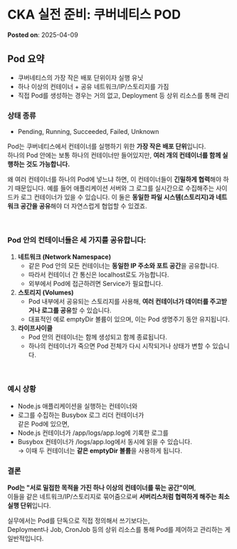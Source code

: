 # CKA 실전 준비: 쿠버네티스 POD
**Posted on**: 2025-04-09

<h2>Pod 요약</h2>
<ul>
<li>쿠버네티스의 가장 작은 배포 단위이자 실행 유닛</li>
<li>하나 이상의 컨테이너 + 공유 네트워크/IP/스토리지를 가짐</li>
<li>직접 Pod를 생성하는 경우는 거의 없고, Deployment 등 상위 리소스를 통해 관리</li>
</ul>
<h3>상태 종류</h3>
<ul>
<li>Pending, Running, Succeeded, Failed, Unknown</li>
</ul>
<p>Pod는 쿠버네티스에서 컨테이너를 실행하기 위한 <b>가장 작은 배포 단위</b>입니다.<br />하나의 Pod 안에는 보통 하나의 컨테이너만 들어있지만, <b>여러 개의 컨테이너를 함께 실행하는 것도 가능합니다.</b></p>
<p>왜 여러 컨테이너를 하나의 Pod에 넣느냐 하면, 이 컨테이너들이 <b>긴밀하게 협력</b>해야 하기 때문입니다. 예를 들어 애플리케이션 서버와 그 로그를 실시간으로 수집해주는 사이드카 로그 컨테이너가 있을 수 있습니다. 이 둘은 <b>동일한 파일 시스템(스토리지)과 네트워크 공간을 공유</b>해야 더 자연스럽게 협업할 수 있겠죠.</p>
<p>&nbsp;</p>
<h3>Pod 안의 컨테이너들은 세 가지를 공유합니다:</h3>
<ol>
<li><b>네트워크 (Network Namespace)</b>
<ul>
<li>같은 Pod 안의 모든 컨테이너는 <b>동일한 IP 주소와 포트 공간</b>을 공유합니다.</li>
<li>따라서 컨테이너 간 통신은 localhost로도 가능합니다.</li>
<li>외부에서 Pod에 접근하려면 Service가 필요합니다.</li>
</ul>
</li>
<li><b>스토리지 (Volumes)</b>
<ul>
<li>Pod 내부에서 공유되는 스토리지를 사용해, <b>여러 컨테이너가 데이터를 주고받거나 로그를 공유</b>할 수 있습니다.</li>
<li>대표적인 예로 emptyDir 볼륨이 있으며, 이는 Pod 생명주기 동안 유지됩니다.</li>
</ul>
</li>
<li><b>라이프사이클</b>
<ul>
<li>Pod 안의 컨테이너는 함께 생성되고 함께 종료됩니다.</li>
<li>하나의 컨테이너가 죽으면 Pod 전체가 다시 시작되거나 상태가 변할 수 있습니다.</li>
</ul>
</li>
</ol>
<p>&nbsp;</p>
<h3>예시 상황</h3>
<ul>
<li>Node.js 애플리케이션을 실행하는 컨테이너와</li>
<li>로그를 수집하는 Busybox 로그 리더 컨테이너가<br />같은 Pod에 있으면,</li>
<li>Node.js 컨테이너가 /app/logs/app.log에 기록한 로그를</li>
<li>Busybox 컨테이너가 /logs/app.log에서 동시에 읽을 수 있습니다.<br />&rarr; 이때 두 컨테이너는 <b>같은 emptyDir 볼륨</b>을 사용하게 됩니다.</li>
</ul>
<h3>결론</h3>
<p><b>Pod는 "서로 밀접한 목적을 가진 하나 이상의 컨테이너를 묶는 공간"이며</b>,<br />이들을 같은 네트워크/IP/스토리지로 묶어줌으로써 <b>서버리스처럼 협력하게 해주는 최소 실행 단위</b>입니다.</p>
<p>실무에서는 Pod를 단독으로 직접 정의해서 쓰기보다는,<br />Deployment나 Job, CronJob 등의 상위 리소스를 통해 Pod를 제어하고 관리하는 게 일반적입니다.</p>
<p>&nbsp;</p>